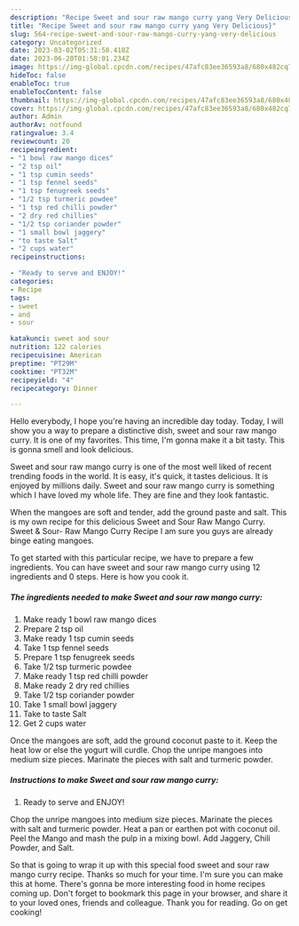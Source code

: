 ```yaml
---
description: "Recipe Sweet and sour raw mango curry yang Very Delicious}"
title: "Recipe Sweet and sour raw mango curry yang Very Delicious}"
slug: 564-recipe-sweet-and-sour-raw-mango-curry-yang-very-delicious
category: Uncategorized
date: 2023-03-02T05:31:58.418Z
date: 2023-06-20T01:58:01.234Z
image: https://img-global.cpcdn.com/recipes/47afc83ee36593a8/680x482cq70/sweet-and-sour-raw-mango-curry-recipe-main-photo.jpg
hideToc: false
enableToc: true
enableTocContent: false
thumbnail: https://img-global.cpcdn.com/recipes/47afc83ee36593a8/680x482cq70/sweet-and-sour-raw-mango-curry-recipe-main-photo.jpg
cover: https://img-global.cpcdn.com/recipes/47afc83ee36593a8/680x482cq70/sweet-and-sour-raw-mango-curry-recipe-main-photo.jpg
author: Admin
authorAv: notfound
ratingvalue: 3.4
reviewcount: 20
recipeingredient:
- "1 bowl raw mango dices"
- "2 tsp oil"
- "1 tsp cumin seeds"
- "1 tsp fennel seeds"
- "1 tsp fenugreek seeds"
- "1/2 tsp turmeric powdee"
- "1 tsp red chilli powder"
- "2 dry red chillies"
- "1/2 tsp coriander powder"
- "1 small bowl jaggery"
- "to taste Salt"
- "2 cups water"
recipeinstructions:

- "Ready to serve and ENJOY!"
categories:
- Recipe
tags:
- sweet
- and
- sour

katakunci: sweet and sour 
nutrition: 122 calories
recipecuisine: American
preptime: "PT29M"
cooktime: "PT32M"
recipeyield: "4"
recipecategory: Dinner

---
```



Hello everybody, I hope you're having an incredible day today. Today, I will show you a way to prepare a distinctive dish, sweet and sour raw mango curry. It is one of my favorites. This time, I'm gonna make it a bit tasty. This is gonna smell and look delicious.

Sweet and sour raw mango curry is one of the most well liked of recent trending foods in the world. It is easy, it's quick, it tastes delicious. It is enjoyed by millions daily. Sweet and sour raw mango curry is something which I have loved my whole life. They are fine and they look fantastic.

When the mangoes are soft and tender, add the ground paste and salt. This is my own recipe for this delicious Sweet and Sour Raw Mango Curry. Sweet &amp; Sour- Raw Mango Curry Recipe I am sure you guys are already binge eating mangoes.


To get started with this particular recipe, we have to prepare a few ingredients. You can have sweet and sour raw mango curry using 12 ingredients and 0 steps. Here is how you cook it.

<!--inarticleads1-->

##### The ingredients needed to make Sweet and sour raw mango curry:

1. Make ready 1 bowl raw mango dices
1. Prepare 2 tsp oil
1. Make ready 1 tsp cumin seeds
1. Take 1 tsp fennel seeds
1. Prepare 1 tsp fenugreek seeds
1. Take 1/2 tsp turmeric powdee
1. Make ready 1 tsp red chilli powder
1. Make ready 2 dry red chillies
1. Take 1/2 tsp coriander powder
1. Take 1 small bowl jaggery
1. Take to taste Salt
1. Get 2 cups water


Once the mangoes are soft, add the ground coconut paste to it. Keep the heat low or else the yogurt will curdle. Chop the unripe mangoes into medium size pieces. Marinate the pieces with salt and turmeric powder. 

<!--inarticleads2-->

##### Instructions to make Sweet and sour raw mango curry:


1. Ready to serve and ENJOY!

Chop the unripe mangoes into medium size pieces. Marinate the pieces with salt and turmeric powder. Heat a pan or earthen pot with coconut oil. Peel the Mango and mash the pulp in a mixing bowl. Add Jaggery, Chili Powder, and Salt. 

So that is going to wrap it up with this special food sweet and sour raw mango curry recipe. Thanks so much for your time. I'm sure you can make this at home. There's gonna be more interesting food in home recipes coming up. Don't forget to bookmark this page in your browser, and share it to your loved ones, friends and colleague. Thank you for reading. Go on get cooking!
